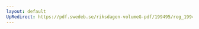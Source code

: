 ```yaml
---
layout: default
UpRedirect: https://pdf.swedeb.se/riksdagen-volumeG-pdf/199495/reg_199495_SfU/reg_199495_SfU_0002.pdf
---
```


